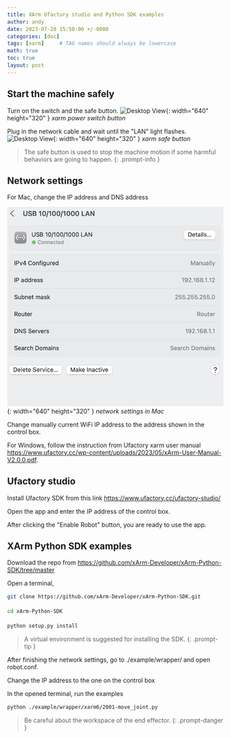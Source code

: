 ```yaml
---
title: XArm Ufactury studio and Python SDK examples
author: andy
date: 2023-07-28 15:50:00 +/-0080
categories: [doc]
tags: [xarm]     # TAG names should always be lowercase
math: true
toc: true
layout: post
---
```





## Start the machine safely

Turn on the switch and the safe button.
![Desktop View](/assets/img/post/2023-07-30-xarmpowerswitch.png){: width="640" height="320" }
_xarm power switch button_

Plug in the network cable and wait until the "LAN" light flashes.
![Desktop View](/assets/img/post/2023-07-30-xarm-safebutton.png){: width="640" height="320" }
_xarm safe button_

> The safe button is used to stop the machine motion if some harmful behaviors are going to happen.
{: .prompt-info }


## Network settings
For Mac, change the IP address and DNS address

![Desktop View](/assets/img/post/2023-07-30-network-settings.png){: width="640" height="320" }
_network settings in Mac_

Change manually current WiFi IP address to the address shown in the control box. 

For Windows, follow the instruction from Ufactory xarm user manual <https://www.ufactory.cc/wp-content/uploads/2023/05/xArm-User-Manual-V2.0.0.pdf>.


## Ufactory studio

Install Ufactory SDK from this link <https://www.ufactory.cc/ufactory-studio/>

Open the app and enter the IP address of the control box. 

After clicking the "Enable Robot" button, you are ready to use the app.


## XArm Python SDK examples

Download the repo from <https://github.com/xArm-Developer/xArm-Python-SDK/tree/master>

Open a terminal,

```bash
git clone https://github.com/xArm-Developer/xArm-Python-SDK.git

cd xArm-Python-SDK

python setup.py install

```

> A virtual environment is suggested for installing the SDK.
{: .prompt-tip }

After finishing the network settings, go to ./example/wrapper/ and open robot.conf.

Change the IP address to the one on the control box

In the opened terminal, run the examples

```bash
python ./example/wrapper/xarm6/2001-move_joint.py

```

> Be careful about the workspace of the end effector.
{: .prompt-danger }









